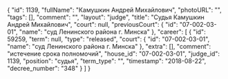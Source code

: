 {
    "id": 1139,
    "fullName": "Камушкин Андрей Михайлович",
    "photoURL": "",
    "tags": [],
    "comment": "",
    "layout": "judge",
    "title": "Судья Камушкин Андрей Михайлович",
    "court": null,
    "previousCourt": {
        "id": "07-002-03-01",
        "name": "суд Ленинского района г. Минска"
    },
    "career": [
        {
            "id": 59259,
            "term": null,
            "type": "released",
            "court": {
                "id": "07-002-03-01",
                "name": "суд Ленинского района г. Минска"
            },
            "extra": [],
            "comment": "истечение срока полномочий",
            "house_id": "07-002-03-01",
            "judge_id": 1139,
            "position": "судья",
            "term_type": "",
            "timestamp": "2018-08-22",
            "decree_number": "348"
        }
    ]
}